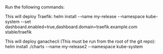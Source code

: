 Run the following commands:

This will deploy Traefik:
helm install --name my-release --namespace kube-system --set dashboard.enabled=true,dashboard.domain=traefik.example.com stable/traefik

This will deploy ganachecli (This must be run from the root of the git repo):
helm install ./charts --name my-release2 --namespace kube-system
